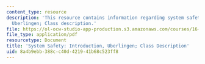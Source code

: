 ```yaml
---
content_type: resource
description: 'This resource contains information regarding system safety: Introduction,
  Uberlingen; Class description.'
file: https://ol-ocw-studio-app-production.s3.amazonaws.com/courses/16-63j-system-safety-spring-2016/8a4b9ebb388cc40d421941b68c523ff8_MIT16_63JS16_LecNotes1.pdf
file_type: application/pdf
resourcetype: Document
title: 'System Safety: Introduction, Uberlingen; Class Description'
uid: 8a4b9ebb-388c-c40d-4219-41b68c523ff8
---
```

